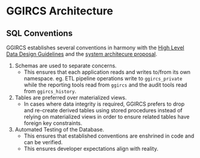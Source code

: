 GGIRCS Architecture
===================

SQL Conventions
---------------

GGIRCS establishes several conventions in harmony with the [High Level Data Design Guidelines]
and the [system architecure proposal].

1. Schemas are used to separate concerns.
     - This ensures that each application reads and writes to/from its own namespace.
         eg. ETL pipeline operations write to `ggircs_private` while the 
         reporting tools read from `ggircs` and the audit tools read from `ggircs_history`.
2. Tables are preferred over materialized views.
     - In cases where data integrity is required, GGIRCS prefers to drop and re-create derived tables
       using stored procedures instead of relying on materialized views in order to ensure
       related tables have foreign key constraints.
3. Automated Testing of the Database.
     - This ensures that established conventions are enshrined in code and can be verified.
     - This ensures developer expectations align with reality.

[High Level Data Design Guidelines]: https://buttoninc.sharepoint.com/:b:/r/sites/bc-cas2/Shared%20Documents/Data/High%20Level%20Data%20Design%20Guidelines.pdf?csf=1&e=erpmdJ
[system architecure proposal]: https://buttoninc.sharepoint.com/:w:/r/sites/bc-cas2/Shared%20Documents/Wireframes%20and%20Design/GGIRCS%20Database%20Architecture%20and%20Process.docx?d=w44768c53b54a42e6b3323b2d1d415720&csf=1&e=JAe1Zy
